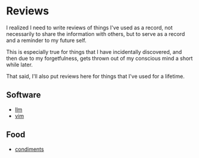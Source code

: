 # Reviews

I realized I need to write reviews of things I've used as a record, not
necessarily to share the information with others, but to serve as a record and
a reminder to my future self.

This is especially true for things that I have incidentally discovered, and
then due to my forgetfulness, gets thrown out of my conscious mind a short
while later.

That said, I'll also put reviews here for things that I've used for a lifetime.

## Software

- [llm](software/llm.md)
- [vim](software/vim.md)

## Food

- [condiments](food/condiments.md)
